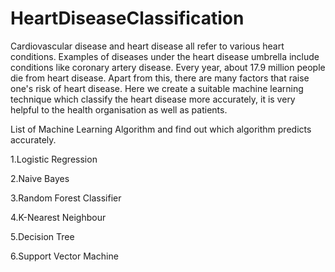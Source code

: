 # HeartDiseaseClassification

Cardiovascular disease and heart disease all refer to various heart conditions. Examples of diseases under the heart disease umbrella include conditions like coronary artery disease. Every year, about 17.9 million people die from heart disease. Apart from this, there are many factors that raise one's risk of heart disease. Here we create a suitable machine learning technique which classify the heart disease more accurately, it is very helpful to the health organisation as well as patients.

List of Machine Learning Algorithm and find out which algorithm predicts accurately.

  1.Logistic Regression

  2.Naive Bayes

  3.Random Forest Classifier

  4.K-Nearest Neighbour

  5.Decision Tree

  6.Support Vector Machine
